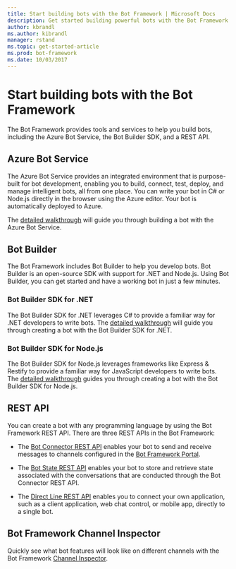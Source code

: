 ```yaml
---
title: Start building bots with the Bot Framework | Microsoft Docs
description: Get started building powerful bots with the Bot Framework and Bot Builder SDK.
author: kbrandl
ms.author: kibrandl
manager: rstand
ms.topic: get-started-article
ms.prod: bot-framework
ms.date: 10/03/2017
---
```


# Start building bots with the Bot Framework
The Bot Framework provides tools and services to help you build bots, including the Azure Bot Service, the Bot Builder SDK, and a REST API.

## Azure Bot Service
The Azure Bot Service provides an integrated environment that is purpose-built for bot development, 
enabling you to build, connect, test, deploy, and manage intelligent bots, all from one place. 
You can write your bot in C# or Node.js directly in the browser using the Azure editor. Your bot is automatically
deployed to Azure.

The [detailed walkthrough](~/azure-bot-service-quickstart.md) will guide you through building a bot with the Azure Bot Service.

## Bot Builder
The Bot Framework includes Bot Builder to help you develop bots. Bot Builder is an open-source SDK with support for .NET and Node.js. Using Bot Builder, you can get started and have a working bot in just a few minutes.

### Bot Builder SDK for .NET
The Bot Builder SDK for .NET leverages C# to provide a familiar way for .NET developers to write bots. The [detailed walkthrough](~/dotnet/bot-builder-dotnet-quickstart.md) will guide you through creating a bot with the Bot Builder SDK for .NET.

### Bot Builder SDK for Node.js
The Bot Builder SDK for Node.js leverages frameworks like Express & Restify to provide a familiar way for JavaScript developers to write bots. The [detailed walkthrough](~/nodejs/bot-builder-nodejs-quickstart.md) guides you through creating a bot with the Bot Builder SDK for Node.js. 

## REST API

You can create a bot with any programming language by using the Bot Framework REST API. There are three REST APIs in the Bot Framework:

 - The [Bot Connector REST API][connectorAPI] enables your bot to send and receive messages to channels configured in the [Bot Framework Portal](https://dev.botframework.com/). 

- The [Bot State REST API][stateAPI] enables your bot to store and retrieve state associated with the conversations that are conducted through the Bot Connector REST API.

- The [Direct Line REST API][directLineAPI] enables you to connect your own application, such as a client application, web chat control, or mobile app, directly to a single bot.

## Bot Framework Channel Inspector
Quickly see what bot features will look like on different channels with the Bot Framework [Channel Inspector](portal-channel-inspector.md).

[connectorAPI]: https://docs.botframework.com/en-us/restapi/connector/#navtitle
 
[stateAPI]: https://docs.botframework.com/en-us/restapi/state/#navtitle

[directLineAPI]: https://docs.botframework.com/en-us/restapi/directline3/#navtitle

